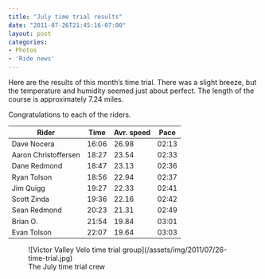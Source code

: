 ```yaml
---
title: "July time trial results"
date: "2011-07-26T21:45:16-07:00"
layout: post
categories:
- Photos
- 'Ride news'
---
```


Here are the results of this month’s time trial. There was a slight breeze, but the temperature and humidity seemed just about perfect. The length of the course is approximately 7.24 miles.  
  
Congratulations to each of the riders.

| Rider | Time | Avr. speed | Pace |
|---|---|---|---|
| Dave Nocera | 16:06 | 26.98 | 02:13 |
| Aaron Christoffersen | 18:27 | 23.54 | 02:33 |
| Dane Redmond | 18:47 | 23.13 | 02:36 |
| Ryan Tolson | 18:56 | 22.94 | 02:37 |
| Jim Quigg | 19:27 | 22.33 | 02:41 |
| Scott Zinda | 19:36 | 22.16 | 02:42 |
| Sean Redmond | 20:23 | 21.31 | 02:49 |
| Brian O. | 21:54 | 19.84 | 03:01 |
| Evan Tolson | 22:07 | 19.64 | 03:03 |

<figure>![Victor Valley Velo time trial group](/assets/img/2011/07/26-time-trial.jpg)<figcaption>The July time trial crew</figcaption></figure>